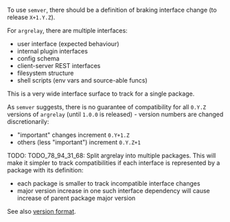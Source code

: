 
To use `semver`, there should be a definition of braking interface change (to release `X+1.Y.Z`).

For `argrelay`, there are multiple interfaces:
*   user interface (expected behaviour)
*   internal plugin interfaces
*   config schema
*   client-server REST interfaces
*   filesystem structure
*   shell scripts (env vars and source-able funcs)

This is a very wide interface surface to track for a single package.

As `semver` suggests, there is no guarantee of compatibility for all `0.Y.Z` versions of `argrelay`
(until `1.0.0` is released) - version numbers are changed discretionarily:
*   "important" changes increment `0.Y+1.Z`
*   others (less "important") increment `0.Y.Z+1`

TODO: TODO_78_94_31_68: Split argrelay into multiple packages.
This will make it simpler to track compatibilities if each interface is represented by a package with its definition:
*   each package is smaller to track incompatible interface changes
*   major version increase in one such interface dependency will cause increase of parent package major version

See also [version format][version_format.md].

[version_format.md]: version_format.md
